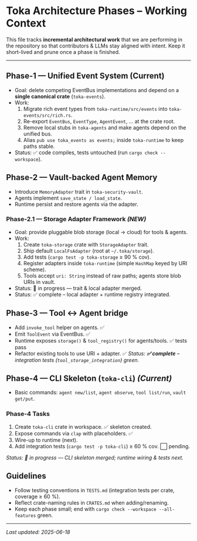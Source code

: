 # Toka Architecture Phases – Working Context

This file tracks **incremental architectural work** that we are performing in the repository so that contributors & LLMs stay aligned with intent.  Keep it short-lived and prune once a phase is finished.

---

## Phase-1 — Unified Event System (Current)
* Goal: delete competing EventBus implementations and depend on a **single canonical crate** (`toka-events`).
* Work:
  1. Migrate rich event types from `toka-runtime/src/events` into `toka-events/src/rich.rs`.
  2. Re-export `EventBus`, `EventType`, `AgentEvent`, … at the crate root.
  3. Remove local stubs in `toka-agents` and make agents depend on the unified bus.
  4. Alias `pub use toka_events as events;` inside `toka-runtime` to keep paths stable.
* Status: ✅ code compiles, tests untouched (run `cargo check --workspace`).

## Phase-2 — Vault-backed Agent Memory
* Introduce `MemoryAdapter` trait in `toka-security-vault`.
* Agents implement `save_state / load_state`.
* Runtime persist and restore agents via the adapter.

### Phase-2.1 — Storage Adapter Framework *(NEW)*
* Goal: provide pluggable blob storage (local → cloud) for tools & agents.
* Work:
  1. Create `toka-storage` crate with `StorageAdapter` trait.
  2. Ship default `LocalFsAdapter` (root at `~/.toka/storage`).
  3. Add tests (`cargo test -p toka-storage` ≥ 90 % cov).
  4. Register adapters inside `toka-runtime` (simple `HashMap` keyed by URI scheme).
  5. Tools accept `uri: String` instead of raw paths; agents store blob URIs in vault.
* Status: 🚧 in progress — trait & local adapter merged.
* Status: ✅ complete – local adapter + runtime registry integrated.

## Phase-3 — Tool ↔ Agent bridge
* Add `invoke_tool` helper on agents. ✅
* Emit `ToolEvent` via EventBus. ✅
* Runtime exposes `storage()` & `tool_registry()` for agents/tools. ✅ tests pass
* Refactor existing tools to use URI + adapter. ✅
*Status: **✅ complete** – integration tests (`tool_storage_integration`) green.*

## Phase-4 — CLI Skeleton (`toka-cli`) *(Current)*
* Basic commands: `agent new/list`, `agent observe`, `tool list/run`, `vault get/put`.

### Phase-4 Tasks
1. Create `toka-cli` crate in workspace. ✅ skeleton created.
2. Expose commands via `clap` with placeholders. ✅
3. Wire-up to runtime (next).
4. Add integration tests (`cargo test -p toka-cli`) ≥ 60 % cov. ⬜ pending.

*Status: 🚧 in progress — CLI skeleton merged; runtime wiring & tests next.*

## Guidelines
* Follow testing conventions in `TESTS.md` (integration tests per crate, coverage ≥ 60 %).
* Reflect crate-naming rules in `CRATES.md` when adding/renaming.
* Keep each phase small; end with `cargo check --workspace --all-features` green.

---

_Last updated: 2025-06-18_